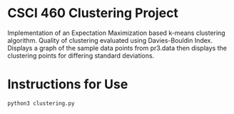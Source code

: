 # CSCI 460 Clustering Project

Implementation of an Expectation Maximization based k-means clustering algorithm. Quality of clustering evaluated using Davies-Bouldin Index. Displays a graph of the sample data points from pr3.data then displays the clustering points for differing standard deviations.

# Instructions for Use

```
python3 clustering.py
```
